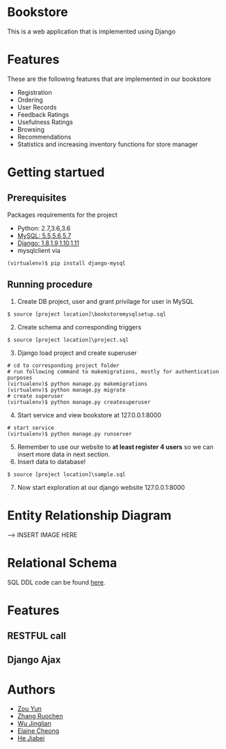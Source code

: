 # Bookstore
This is a web application that is implemented using Django 

# Features
These are the following features that are implemented in our bookstore

  * Registration 
  * Ordering
  * User Records
  * Feedback Ratings
  * Usefulness Ratings
  * Browsing 
  * Recommendations
  * Statistics and increasing inventory functions for store manager
  
# Getting startued
## Prerequisites
Packages requirements for the project
  * Python: 2.7,3.6,3.6
  * [MySQL: 5.5,5.6,5.7](https://dev.mysql.com/downloads/installer/)
  * [Django: 1.8,1.9,1.10,1.11](https://docs.djangoproject.com/en/2.0/intro/install/)
  * mysqlclient via
```shell
(virtualenv)$ pip install django-mysql
```

## Running procedure
1. Create DB project, user and grant privilage for user in MySQL
```MySQL
$ source [project location]\bookstoremysqlsetup.sql
```
2. Create schema and corresponding triggers
```MySQL
$ source [project location]\project.sql
```
3. Django load project and create superuser
```shell
# cd to corresponding project folder
# run following command to makemigrations, mostly for authentication purposes
(virtualenv)$ python manage.py makemigrations
(virtualenv)$ python manage.py migrate
# create superuser
(virtualenv)$ python manage.py createsuperuser
```
4. Start service and view bookstore at 127.0.0.1:8000
```shell
# start service
(virtualenv)$ python manage.py runserver
```
5. Remember to use our website to **at least register 4 users** so we can insert more data in next section.
6. Insert data to database!
```MySQL
$ source [project location]\sample.sql
```
7. Now start exploration at our django website 127.0.0.1:8000
# Entity Relationship Diagram
--> INSERT IMAGE HERE

# Relational Schema 
SQL DDL code can be found [here](https://github.com/RosenZhang/DB-Bookstore-Project/blob/schemedesign/project.sql).

# Features
## RESTFUL call

## Django Ajax

# Authors
  * [Zou Yun](https://github.com/pappar1027)
  * [Zhang Ruochen](https://github.com/RosenZhang)
  * [Wu Jinglian](https://github.com/Gilliamwu)
  * [Elaine Cheong](https://github.com/ElaineJ)
  * [He Jiabei](https://github.com/HeJiabei616)

